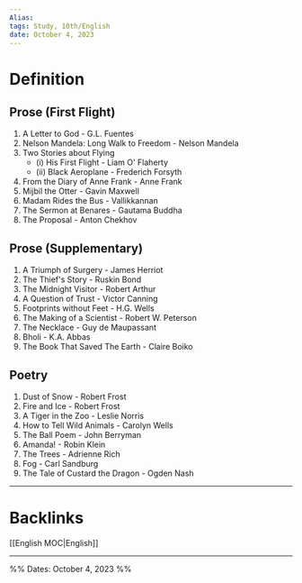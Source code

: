 ```yaml
---
Alias:
tags: Study, 10th/English
date: October 4, 2023
---
```

# Definition
## Prose (First Flight)
1. A Letter to God - G.L. Fuentes
2. Nelson Mandela: Long Walk to Freedom - Nelson Mandela
3. Two Stories about Flying
   - (i) His First Flight - Liam O' Flaherty
   - (ii) Black Aeroplane - Frederich Forsyth
4. From the Diary of Anne Frank - Anne Frank
5. Mijbil the Otter - Gavin Maxwell
6. Madam Rides the Bus - Vallikkannan
7. The Sermon at Benares - Gautama Buddha
8. The Proposal - Anton Chekhov
## Prose (Supplementary)
1. A Triumph of Surgery - James Herriot
2. The Thief's Story - Ruskin Bond
3. The Midnight Visitor - Robert Arthur
4. A Question of Trust - Victor Canning
5. Footprints without Feet - H.G. Wells
6. The Making of a Scientist - Robert W. Peterson
7. The Necklace - Guy de Maupassant
8. Bholi - K.A. Abbas
9. The Book That Saved The Earth - Claire Boiko
## Poetry
1. Dust of Snow - Robert Frost
2. Fire and Ice - Robert Frost
3. A Tiger in the Zoo - Leslie Norris
4. How to Tell Wild Animals - Carolyn Wells
5. The Ball Poem - John Berryman
6. Amanda! - Robin Klein
8. The Trees - Adrienne Rich
9. Fog - Carl Sandburg
10. The Tale of Custard the Dragon - Ogden Nash

---
# Backlinks
[[English MOC|English]]

---

%%
Dates: October 4, 2023
%%